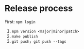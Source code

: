 # Release process

First: `npm login`

1. `npm version <major|minor|patch>`
2. `make publish`
3. `git push; git push --tags`
